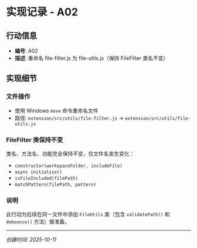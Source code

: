 # 实现记录 - A02

## 行动信息
- **编号**: A02
- **描述**: 重命名 file-filter.js 为 file-utils.js（保持 FileFilter 类名不变）

## 实现细节

### 文件操作
- 使用 Windows `move` 命令重命名文件
- 路径: `extension/src/utils/file-filter.js` → `extension/src/utils/file-utils.js`

### FileFilter 类保持不变
类名、方法名、功能完全保持不变，仅文件名发生变化：
- `constructor(workspaceFolder, includeFile)`
- `async initialize()`
- `isFileIncluded(filePath)`
- `matchPattern(filePath, pattern)`

### 说明
此行动为后续在同一文件中添加 `FileUtils` 类（包含 `validatePath()` 和 `debounce()` 方法）做准备。

---
*创建时间: 2025-10-11*
